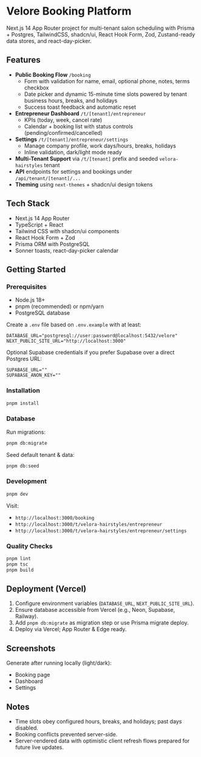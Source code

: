 # Velore Booking Platform

Next.js 14 App Router project for multi-tenant salon scheduling with Prisma + Postgres, TailwindCSS, shadcn/ui, React Hook Form, Zod, Zustand-ready data stores, and react-day-picker.

## Features

- **Public Booking Flow** `/booking`
  - Form with validation for name, email, optional phone, notes, terms checkbox
  - Date picker and dynamic 15-minute time slots powered by tenant business hours, breaks, and holidays
  - Success toast feedback and automatic reset
- **Entrepreneur Dashboard** `/t/[tenant]/entrepreneur`
  - KPIs (today, week, cancel rate)
  - Calendar + booking list with status controls (pending/confirmed/cancelled)
- **Settings** `/t/[tenant]/entrepreneur/settings`
  - Manage company profile, work days/hours, breaks, holidays
  - Inline validation, dark/light mode ready
- **Multi-Tenant Support** via `/t/[tenant]` prefix and seeded `velora-hairstyles` tenant
- **API** endpoints for settings and bookings under `/api/tenant/[tenant]/...`
- **Theming** using `next-themes` + shadcn/ui design tokens

## Tech Stack

- Next.js 14 App Router
- TypeScript + React
- Tailwind CSS with shadcn/ui components
- React Hook Form + Zod
- Prisma ORM with PostgreSQL
- Sonner toasts, react-day-picker calendar

## Getting Started

### Prerequisites

- Node.js 18+
- pnpm (recommended) or npm/yarn
- PostgreSQL database

Create a `.env` file based on `.env.example` with at least:

```
DATABASE_URL="postgresql://user:password@localhost:5432/velore"
NEXT_PUBLIC_SITE_URL="http://localhost:3000"
```

Optional Supabase credentials if you prefer Supabase over a direct Postgres URL:

```
SUPABASE_URL=""
SUPABASE_ANON_KEY=""
```

### Installation

```bash
pnpm install
```

### Database

Run migrations:

```bash
pnpm db:migrate
```

Seed default tenant & data:

```bash
pnpm db:seed
```

### Development

```bash
pnpm dev
```

Visit:

- `http://localhost:3000/booking`
- `http://localhost:3000/t/velora-hairstyles/entrepreneur`
- `http://localhost:3000/t/velora-hairstyles/entrepreneur/settings`

### Quality Checks

```bash
pnpm lint
pnpm tsc
pnpm build
```

## Deployment (Vercel)

1. Configure environment variables (`DATABASE_URL`, `NEXT_PUBLIC_SITE_URL`).
2. Ensure database accessible from Vercel (e.g., Neon, Supabase, Railway).
3. Add `pnpm db:migrate` as migration step or use Prisma migrate deploy.
4. Deploy via Vercel; App Router & Edge ready.

## Screenshots

Generate after running locally (light/dark):

- Booking page
- Dashboard
- Settings

## Notes

- Time slots obey configured hours, breaks, and holidays; past days disabled.
- Booking conflicts prevented server-side.
- Server-rendered data with optimistic client refresh flows prepared for future live updates.
